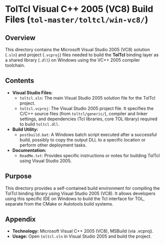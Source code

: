 # TolTcl Visual C++ 2005 (VC8) Build Files (`tol-master/toltcl/win-vc8/`)

## Overview

This directory contains the Microsoft Visual Studio 2005 (VC8) solution (`.sln`) and project (`.vcproj`) files needed to build the **TolTcl** binding layer as a shared library (`.dll`) on Windows using the VC++ 2005 compiler toolchain.

## Contents

- **Visual Studio Files:**
    - `toltcl.sln`: The main Visual Studio 2005 solution file for the TolTcl project.
    - `toltcl.vcproj`: The Visual Studio 2005 project file. It specifies the C/C++ source files (from `toltcl/generic/`), compiler and linker settings, and dependencies (Tcl libraries, core TOL library) required to build `toltcl.dll`.
- **Build Utility:**
    - `postbuild.bat`: A Windows batch script executed after a successful build, possibly to copy the output DLL to a specific location or perform other deployment tasks.
- **Documentation:**
    - `ReadMe.txt`: Provides specific instructions or notes for building TolTcl using Visual Studio 2005.

## Purpose

This directory provides a self-contained build environment for compiling the TolTcl binding library using Visual Studio 2005 (VC8). It allows developers using this specific IDE on Windows to build the Tcl interface for TOL, separate from the CMake or Autotools build systems.

## Appendix

- **Technology:** Microsoft Visual C++ 2005 (VC8), MSBuild (via .vcproj).
- **Usage:** Open `toltcl.sln` in Visual Studio 2005 and build the project. 